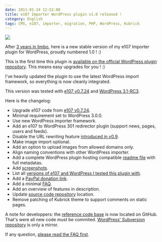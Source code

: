 ```yaml
---
date: 2011-01-24 12:52:08
title: e107 Importer WordPress plugin v1.0 released !
category: English
tags: CMS, e107, importer, migration, PHP, WordPress, Kubrick
---
```


![](/uploads/2011/e107-importer-configuration-screen.png)

After
[3 years in limbo](http://kevin.deldycke.com/2008/01/e107-to-wordpress-migration-v09-plug-in-released/),
here is a new stable version of my e107 Importer plugin for WordPress, proudly
numbered 1.0 ! :)

This is the first time this plugin is
[available on the official WordPress plugin repository](http://wordpress.org/extend/plugins/e107-importer/).
This means easy upgrades for you ! :)

I've heavily updated the plugin to use the latest WordPress import framework, so
everything is now cleanly integrated.

This version was tested with [e107 v0.7.24](http://e107.org/news.php?item.877)
and
[WordPress 3.1-RC3](http://wordpress.org/news/2011/01/wordpress-3-1-release-candidate-3/).

Here is the changelog:

  * Upgrade e107 code from [e107 v0.7.24](http://e107.org/news.php?item.877).
  * Minimal requirement set to WordPress 3.0.0.
  * Use new WordPress importer framework.
  * Add an e107 to WordPress 301 redirector plugin (support news, pages, users
    and feeds).
  * Disable the URL rewriting feature
    [introduced in v0.9](http://kevin.deldycke.com/2008/01/e107-to-wordpress-migration-v09-plug-in-released/).
  * Make image import optional.
  * Add an option to upload images from allowed domains only.
  * Align naming conventions with other WordPress importer.
  * Add a complete WordPress plugin hosting compatible
    [readme file](https://github.com/kdeldycke/e107-importer/blob/master/readme.txt) with full metadatas.
  * Add
    [screenshots](http://wordpress.org/extend/plugins/e107-importer/screenshots/).
  * List all
    [versions of e107 and WordPress I tested this plugin with](http://wordpress.org/extend/plugins/e107-importer/other_notes/).
  * Add a
    [PayPal donation link](https://www.paypal.com/cgi-bin/webscr?cmd=_s-xclick&hosted_button_id=XEXREDEHXSQUJ).
  * Add a minimal [FAQ](http://wordpress.org/extend/plugins/e107-importer/faq/).
  * Add an overview of features in description.
  * Update [source code repository](https://github.com/kdeldycke/e107-importer)
    location.
  * Remove patching of Kubrick theme to support comments on static pages.

A note for developpers: the
[reference code base](https://github.com/kdeldycke/e107-importer) is now located
on GitHub. That's were all new code must be commited.
[WordPress' Subversion repository](http://plugins.trac.wordpress.org/browser/e107-importer/)
is only a mirror.

If any question,
[please read the FAQ first](http://wordpress.org/extend/plugins/e107-importer/faq/).
